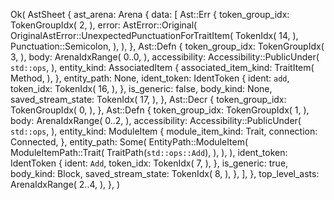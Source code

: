 Ok(
    AstSheet {
        ast_arena: Arena {
            data: [
                Ast::Err {
                    token_group_idx: TokenGroupIdx(
                        2,
                    ),
                    error: AstError::Original(
                        OriginalAstError::UnexpectedPunctuationForTraitItem(
                            TokenIdx(
                                14,
                            ),
                            Punctuation::Semicolon,
                        ),
                    ),
                },
                Ast::Defn {
                    token_group_idx: TokenGroupIdx(
                        3,
                    ),
                    body: ArenaIdxRange(
                        0..0,
                    ),
                    accessibility: Accessibility::PublicUnder(
                        `std::ops`,
                    ),
                    entity_kind: AssociatedItem {
                        associated_item_kind: TraitItem(
                            Method,
                        ),
                    },
                    entity_path: None,
                    ident_token: IdentToken {
                        ident: `add`,
                        token_idx: TokenIdx(
                            16,
                        ),
                    },
                    is_generic: false,
                    body_kind: None,
                    saved_stream_state: TokenIdx(
                        17,
                    ),
                },
                Ast::Decr {
                    token_group_idx: TokenGroupIdx(
                        0,
                    ),
                },
                Ast::Defn {
                    token_group_idx: TokenGroupIdx(
                        1,
                    ),
                    body: ArenaIdxRange(
                        0..2,
                    ),
                    accessibility: Accessibility::PublicUnder(
                        `std::ops`,
                    ),
                    entity_kind: ModuleItem {
                        module_item_kind: Trait,
                        connection: Connected,
                    },
                    entity_path: Some(
                        EntityPath::ModuleItem(
                            ModuleItemPath::Trait(
                                TraitPath(`std::ops::Add`),
                            ),
                        ),
                    ),
                    ident_token: IdentToken {
                        ident: `Add`,
                        token_idx: TokenIdx(
                            7,
                        ),
                    },
                    is_generic: true,
                    body_kind: Block,
                    saved_stream_state: TokenIdx(
                        8,
                    ),
                },
            ],
        },
        top_level_asts: ArenaIdxRange(
            2..4,
        ),
    },
)
